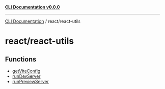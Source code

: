 [**CLI Documentation v0.0.0**](../../README.md)

***

[CLI Documentation](../../modules.md) / react/react-utils

# react/react-utils

## Functions

- [getViteConfig](functions/getViteConfig.md)
- [runDevServer](functions/runDevServer.md)
- [runPreviewServer](functions/runPreviewServer.md)
